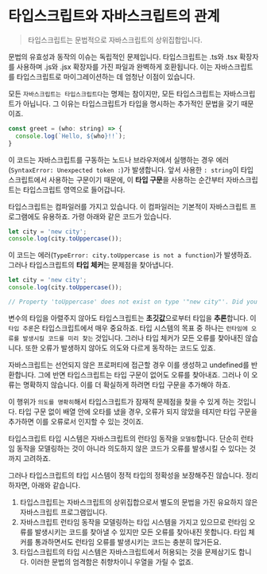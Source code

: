 # 타입스크립트와 자바스크립트의 관계
> 타입스크립트는 문법적으로 자바스크립트의 상위집합입니다.

문법의 유효성과 동작의 이슈는 독립적인 문제입니다. 타입스크립트는 .ts와 .tsx 확장자를 사용하며 .js와 .jsx 확장자를 가진 파일과 완벽하게 호환됩니다. 이는 자바스크립트를 타입스크립트로 마이그레이션하는 데 엄청난 이점이 있습니다.

모든 `자바스크립트는 타입스크립트다`는 명제는 참이지만, 모든 타입스크립트는 자바스크립트가 아닙니다. 그 이유는 타입스크립트가 타입을 명시하는 추가적인 문법을 갖기 때문이죠.
```js
const greet = (who: string) => {
  console.log(`Hello, ${who}!!`);
}
```
이 코드는 자바스크립트를 구동하는 노드나 브라우저에서 실행하는 경우 에러(`SyntaxError: Unexpected token :`)가 발생합니다. 앞서 사용한 `: string`이 타입스크립트에서 사용하는 구문이기 때문에, 이 **타입 구문**을 사용하는 순간부터 자바스크립트는 타입스크립트 영역으로 들어갑니다.

타입스크립트는 컴파일러를 가지고 있습니다. 이 컴파일러는 기본적이 자바스크립트 프로그램에도 유용하죠. 가령 아래와 같은 코드가 있습니다.
```js
let city = 'new city';
console.log(city.toUppercase());
```

이 코드는 에러(`TypeError: city.toUppercase is not a function`)가 발생하죠. 그러나 타입스크립트의 **타입 체커**는 문제점을 찾아냅니다.
```js
let city = 'new city';
console.log(city.toUppercase());

// Property 'toUppercase' does not exist on type '"new city"'. Did you mean 'toUpperCase'?
```

변수의 타입을 아렬주지 않아도 타입스크립트는 **초깃값**으로부터 타입을 **추론**합니다. 이 `타입 추론`은 타입스크립트에서 매우 중요하죠. 타입 시스템의 목표 중 하나는 `런타임에 오류를 발생시킬 코드를 미리 찾는` 것입니다. 그러나 타입 체커가 모든 오류를 찾아내진 않습니다. 또한 오류가 발생하지 않아도 의도와 다르게 동작하는 코드도 있죠.

자바스크립트는 선언되지 않은 프로퍼티에 접근할 경우 이를 생성하고 undefined를 반환합니다. 그에 반면 타입스크립트는 타입 구문이 없어도 오류를 찾아내죠. 그러나 이 오류는 명확하지 않습니다. 이를 더 확실하게 하려면 타입 구문을 추가해야 하죠.

이 행위가 `의도를 명확히`해서 타입스크립트가 잠재적 문제점을 찾을 수 있게 하는 것입니다. 타입 구문 없이 배열 안에 오타를 냈을 경우, 오류가 되지 않았을 테지만 타입 구문을 추가하면 이를 오류로서 인지할 수 있는 것이죠.

타입스크립트 타입 시스템은 자바스크립트의 런타임 동작을 `모델링`합니다. 단순히 런타임 동작을 모델링하는 것이 아니라 의도하지 않은 코드가 오류를 발생시킬 수 있다는 것까지 고려하죠.

그러나 타입스크립트의 타입 시스템이 정적 타입의 정확성을 보장해주진 않습니다. 정리하자면, 아래와 같습니다.
1. 타입스크립트는 자바스크립트의 상위집합으로서 별도의 문법을 가진 유요하지 않은 자바스크립트 프로그램입니다. 
2. 자바스크립트 런타임 동작을 모델링하는 타입 시스템을 가지고 있으므로 런타임 오류를 발생시키는 코드를 찾아낼 수 있지만 모든 오류를 찾아내진 못합니다. 타입 체커를 통과하면서도 런타임 오류를 발생시키는 코드는 충분히 많거든요.
3. 타입스크립트의 타입 시스템은 자바스크립트에서 허용되는 것을 문제삼기도 합니다. 이러한 문법의 엄격함은 취향차이니 우열을 가릴 수 없죠.